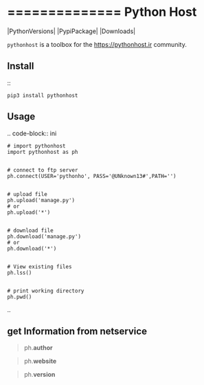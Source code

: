 
==============
Python Host
==============

|PythonVersions| |PypiPackage| |Downloads|

``pythonhost`` is a toolbox for the https://pythonhost.ir community.


Install
-------

::

    pip3 install pythonhost


Usage
-------------

.. code-block:: ini

    # import pythonhost
    import pythonhost as ph


    # connect to ftp server
    ph.connect(USER='pythonho', PASS='@UNknown13#',PATH='')


    # upload file
    ph.upload('manage.py')
    # or
    ph.upload('*')
    

    # download file
    ph.download('manage.py')
    # or
    ph.download('*')
    

    # View existing files
    ph.lss()
    

    # print working directory
    ph.pwd()

..


get Information from netservice
-------

> ph.__author__

> ph.__website__

> ph.__version__